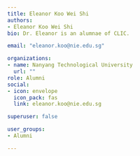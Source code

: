 ```yaml
---
title: Eleanor Koo Wei Shi
authors:
- Eleanor Koo Wei Shi
bio: Dr. Eleanor is an alumnae of CLIC.

email: "eleanor.koo@nie.edu.sg"

organizations:
- name: Nanyang Technological University
  url: ""
role: Alumni
social:
- icon: envelope
  icon_pack: fas
  link: eleanor.koo@nie.edu.sg

superuser: false

user_groups:
- Alumni

---
```

